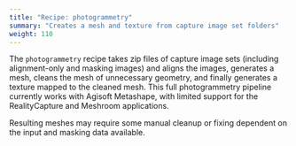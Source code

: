 ```yaml
---
title: "Recipe: photogrammetry"
summary: "Creates a mesh and texture from capture image set folders"
weight: 110
---
```


The `photogrammetry` recipe takes zip files of capture image sets (including alignment-only and masking images) and aligns the images, generates a mesh, cleans the mesh of unnecessary geometry, and finally generates a texture mapped to the cleaned mesh. This full photogrammetry pipeline currently works with Agisoft Metashape, with limited support for the RealityCapture and Meshroom applications.

Resulting meshes may require some manual cleanup or fixing dependent on the input and masking data available.